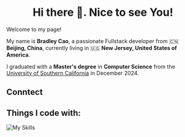 <h1 align="center">Hi there 👋. Nice to see You!</h1>

Welcome to my page!

My name is **Bradley Cao**, a passionate Fullstack developer from 🇨🇳 **Beijing, China**, currently living in 🇺🇸 **New Jersey, United States of America**.

I graduated with a **Master's degree** in **Computer Science** from the [University of Southern California](https://www.usc.edu/) in December 2024.

<h2>Conntect</h2>

<h2>Things I code with:</h2>

![My Skills](https://skillicons.dev/icons?i=js,html,css,wasm)
